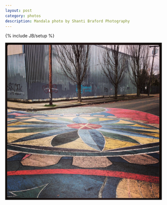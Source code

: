 ```yaml
---
layout: post
category: photos
description: Mandala photo by Shanti Braford Photography
---
```

{% include JB/setup %}

<a href="/photos/art_fills_the_void/mandala.jpg" title="Mandala"><img src="/photos/art_fills_the_void/mandala.jpg" alt="Mandala" /></a>

